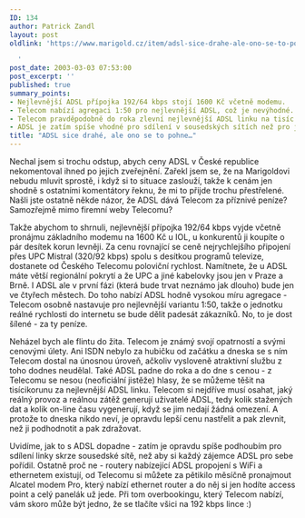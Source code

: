```yaml
---
ID: 134
author: Patrick Zandl
layout: post
oldlink: 'https://www.marigold.cz/item/adsl-sice-drahe-ale-ono-se-to-pohne

  '
post_date: 2003-03-03 07:53:00
post_excerpt: ''
published: true
summary_points:
- Nejlevnější ADSL přípojka 192/64 kbps stojí 1600 Kč včetně modemu.
- Telecom nabízí agregaci 1:50 pro nejlevnější ADSL, což je nevýhodné.
- Telecom pravděpodobně do roka zlevní nejlevnější ADSL linku na tisíc korun.
- ADSL je zatím spíše vhodné pro sdílení v sousedských sítích než pro jednotlivce.
title: "ADSL sice drahé, ale ono se to pohne…"
---
```


<p>
Nechal jsem si trochu odstup, abych ceny ADSL v České republice nekomentoval ihned po jejich zveřejnění. Zařekl jsem se, že na Marigoldovi nebudu mluvit sprostě, i když si to situace zaslouží, takže k cenám jen shodně s ostatními komentátory řeknu, že mi to přijde trochu přestřelené. Našli jste ostatně někde názor, že ADSL dává Telecom za příznivé peníze? Samozřejmě mimo firemní weby Telecomu?</p>

<p>
Takže abychom to shrnuli, nejlevnější přípojka 192/64 kbps vyjde včetně pronájmu základního modemu na 1600 Kč u IOL, u konkurentů ji koupíte o pár desítek korun levněji. Za cenu rovnající se ceně nejrychlejšího připojení přes UPC Mistral (320/92 kbps) spolu s desítkou programů televize, dostanete od Českého Telecomu poloviční rychlost. Namítnete, že u ADSL máte větší regionální pokrytí a že UPC a jiné kabelovky jsou jen v Praze a Brně. I ADSL ale v první fázi (která bude trvat neznámo jak dlouho) bude jen ve čtyřech městech. Do toho nabízí ADSL hodně vysokou míru agregace - Telecom osobně nastavuje pro nejlevnější variantu 1:50, takže o jednotku reálné rychlosti do internetu se bude dělit padesát zákazníků. No, to je dost šílené - za ty peníze. </p>

<p>
Neházel bych ale flintu do žita. Telecom je známý svojí opatrností a svými cenovými úlety. Ani ISDN nebylo za hubičku od začátku a dneska se s ním Telecom dostal na únosnou úroveň, ačkoliv vysloveně atraktivní službu z toho dodnes neudělal. Také ADSL padne do roka a do dne s cenou - z Telecomu se nesou (neoficiální jistěže) hlasy, že se můžeme těšit na tisícikorunu za nejlevnější ADSL linku. Telecom si nejdříve musí osahat, jaký reálný provoz a reálnou zátěž generují uživatelé ADSL, tedy kolik stažených dat a kolik on-line času vygenerují, když se jim nedají žádná omezení. A protože to dneska nikdo neví, je opravdu lepší cenu nastřelit a pak zlevnit, než ji podhodnotit a pak zdražovat. </p>

<p>
Uvidíme, jak to s ADSL dopadne - zatím je opravdu spíše podhoubím pro sdílení linky skrze sousedské sítě, než aby si každý zájemce ADSL pro sebe pořídil. Ostatně proč ne - routery nabízející ADSL propojení s WiFi a ethernetem existují, od Telecomu si můžete za pětikilo měsíčně pronajmout Alcatel modem Pro, který nabízí ethernet router a do něj si jen hodíte access point a celý panelák už jede. Při tom overbookingu, který Telecom nabízí, vám skoro může být jedno, že se tlačíte všici na 192 kbps lince :)</p>